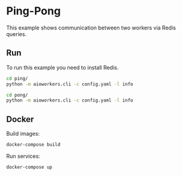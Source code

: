 # Ping-Pong

This example shows communication between two workers via Redis queries.

## Run

To run this example you need to install Redis.

```bash
cd ping/
python -m aioworkers.cli -c config.yaml -l info
```

```bash
cd pong/
python -m aioworkers.cli -c config.yaml -l info
```

## Docker

Build images:

```bash
docker-compose build
```

Run services:

```bash
docker-compose up
```